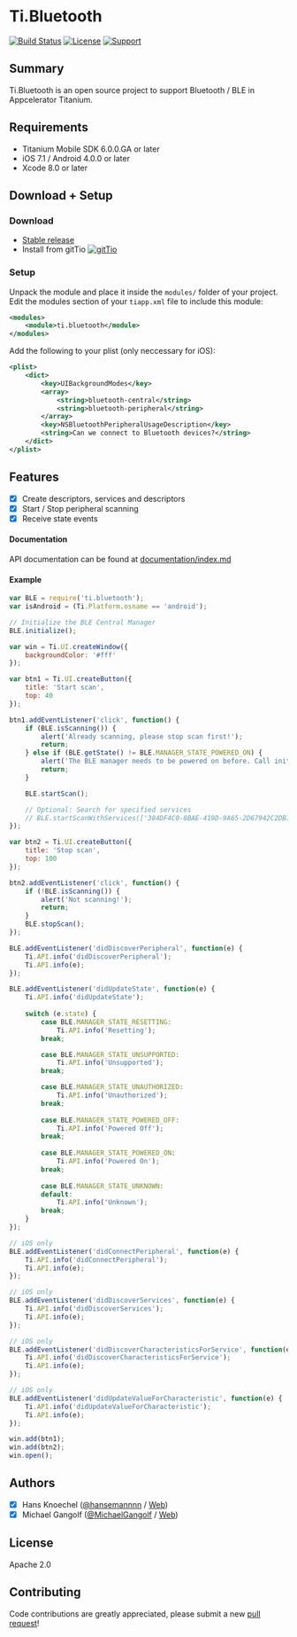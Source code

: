 # Ti.Bluetooth 
[![Build Status](https://travis-ci.org/hansemannn/ti.bluetooth.svg?branch=master)](https://travis-ci.org/hansemannn/ti.bluetooth) [![License](http://hans-knoechel.de/shields/shield-license.svg)](./LICENSE) [![Support](http://hans-knoechel.de/shields/shield-slack.svg)](http://tislack.org)

Summary
---------------
Ti.Bluetooth is an open source project to support Bluetooth / BLE in Appcelerator Titanium.

Requirements
---------------
- Titanium Mobile SDK 6.0.0.GA or later
- iOS 7.1 / Android 4.0.0 or later
- Xcode 8.0 or later

Download + Setup
---------------

### Download
* [Stable release](https://github.com/hansemannn/ti.bluetooth/releases)
* Install from gitTio [![gitTio](http://hans-knoechel.de/shields/shield-gittio.svg)](http://gitt.io/component/ti.bluetooth)

### Setup
Unpack the module and place it inside the `modules/` folder of your project.
Edit the modules section of your `tiapp.xml` file to include this module:
```xml
<modules>
    <module>ti.bluetooth</module>
</modules>
```
Add the following to your plist (only neccessary for iOS):
```xml
<plist>
    <dict>
        <key>UIBackgroundModes</key>
        <array>
            <string>bluetooth-central</string>
            <string>bluetooth-peripheral</string>
        </array>
        <key>NSBluetoothPeripheralUsageDescription</key>
        <string>Can we connect to Bluetooth devices?</string>
    </dict>
</plist>
```

Features
--------------------------------
- [x] Create descriptors, services and descriptors
- [x] Start / Stop peripheral scanning
- [x] Receive state events

#### Documentation 

API documentation can be found at [documentation/index.md](documentation/index.md)

#### Example
```js
var BLE = require('ti.bluetooth');
var isAndroid = (Ti.Platform.osname == 'android');

// Initialize the BLE Central Manager
BLE.initialize();

var win = Ti.UI.createWindow({
    backgroundColor: '#fff'
});

var btn1 = Ti.UI.createButton({
    title: 'Start scan',
    top: 40
});

btn1.addEventListener('click', function() {
    if (BLE.isScanning()) {
        alert('Already scanning, please stop scan first!');
        return;
    } else if (BLE.getState() != BLE.MANAGER_STATE_POWERED_ON) {
        alert('The BLE manager needs to be powered on before. Call initialize().');
        return;
    }

    BLE.startScan();

    // Optional: Search for specified services
    // BLE.startScanWithServices(['384DF4C0-8BAE-419D-9A65-2D67942C2DB7']);
});

var btn2 = Ti.UI.createButton({
    title: 'Stop scan',
    top: 100
});

btn2.addEventListener('click', function() {
    if (!BLE.isScanning()) {
        alert('Not scanning!');
        return;
    }
    BLE.stopScan();
});

BLE.addEventListener('didDiscoverPeripheral', function(e) {
    Ti.API.info('didDiscoverPeripheral');
    Ti.API.info(e);
});

BLE.addEventListener('didUpdateState', function(e) {
    Ti.API.info('didUpdateState');
    
    switch (e.state) {
        case BLE.MANAGER_STATE_RESETTING: 
            Ti.API.info('Resetting');
        break;

        case BLE.MANAGER_STATE_UNSUPPORTED: 
            Ti.API.info('Unsupported');
        break;

        case BLE.MANAGER_STATE_UNAUTHORIZED: 
            Ti.API.info('Unauthorized');
        break;
        
        case BLE.MANAGER_STATE_POWERED_OFF: 
            Ti.API.info('Powered Off');
        break;
        
        case BLE.MANAGER_STATE_POWERED_ON: 
            Ti.API.info('Powered On');
        break;
        
        case BLE.MANAGER_STATE_UNKNOWN: 
        default: 
            Ti.API.info('Unknown');
        break;
    }
});

// iOS only
BLE.addEventListener('didConnectPeripheral', function(e) {
    Ti.API.info('didConnectPeripheral');
    Ti.API.info(e);
});

// iOS only
BLE.addEventListener('didDiscoverServices', function(e) {
    Ti.API.info('didDiscoverServices');
    Ti.API.info(e);
});

// iOS only
BLE.addEventListener('didDiscoverCharacteristicsForService', function(e) {
    Ti.API.info('didDiscoverCharacteristicsForService');
    Ti.API.info(e);
});

// iOS only
BLE.addEventListener('didUpdateValueForCharacteristic', function(e) {
    Ti.API.info('didUpdateValueForCharacteristic');
    Ti.API.info(e);
});

win.add(btn1);
win.add(btn2);
win.open();
```

Authors
---------------
- [x] Hans Knoechel ([@hansemannnn](https://twitter.com/hansemannnn) / [Web](http://hans-knoechel.de))
- [x] Michael Gangolf ([@MichaelGangolf](https://twitter.com/MichaelGangolf) / [Web](http://migaweb.de))

License
---------------
Apache 2.0

Contributing
---------------
Code contributions are greatly appreciated, please submit a new [pull request](https://github.com/hansemannn/ti.bluetooth/pull/new/master)!
